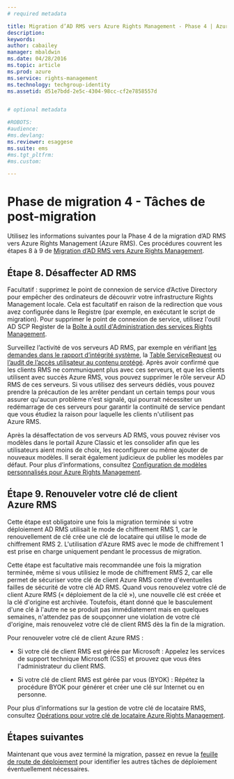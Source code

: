 ```yaml
---
# required metadata

title: Migration d’AD RMS vers Azure Rights Management - Phase 4 | Azure RMS
description:
keywords:
author: cabailey
manager: mbaldwin
ms.date: 04/28/2016
ms.topic: article
ms.prod: azure
ms.service: rights-management
ms.technology: techgroup-identity
ms.assetid: d51e7bdd-2e5c-4304-98cc-cf2e7858557d


# optional metadata

#ROBOTS:
#audience:
#ms.devlang:
ms.reviewer: esaggese
ms.suite: ems
#ms.tgt_pltfrm:
#ms.custom:

---
```


# Phase de migration 4 - Tâches de post-migration

Utilisez les informations suivantes pour la Phase 4 de la migration d’AD RMS vers Azure Rights Management (Azure RMS). Ces procédures couvrent les étapes 8 à 9 de [Migration d’AD RMS vers Azure Rights Management](migrate-from-ad-rms-to-azure-rms.md).


## Étape 8. Désaffecter AD RMS

Facultatif : supprimez le point de connexion de service d’Active Directory pour empêcher des ordinateurs de découvrir votre infrastructure Rights Management locale. Cela est facultatif en raison de la redirection que vous avez configurée dans le Registre (par exemple, en exécutant le script de migration). Pour supprimer le point de connexion de service, utilisez l'outil AD SCP Register de la [Boîte à outil d'Administration des services Rights Management](http://www.microsoft.com/download/details.aspx?id=1479).

Surveillez l’activité de vos serveurs AD RMS, par exemple en vérifiant [les demandes dans le rapport d’intégrité système](https://technet.microsoft.com/library/ee221012%28v=ws.10%29.aspx), la [Table ServiceRequest](http://technet.microsoft.com/library/dd772686%28v=ws.10%29.aspx) ou [l’audit de l’accès utilisateur au contenu protégé](http://social.technet.microsoft.com/wiki/contents/articles/3440.ad-rms-frequently-asked-questions-faq.aspx). Après avoir confirmé que les clients RMS ne communiquent plus avec ces serveurs, et que les clients utilisent avec succès Azure RMS, vous pouvez supprimer le rôle serveur AD RMS de ces serveurs. Si vous utilisez des serveurs dédiés, vous pouvez prendre la précaution de les arrêter pendant un certain temps pour vous assurer qu'aucun problème n'est signalé, qui pourrait nécessiter un redémarrage de ces serveurs pour garantir la continuité de service pendant que vous étudiez la raison pour laquelle les clients n'utilisent pas Azure RMS.

Après la désaffectation de vos serveurs AD RMS, vous pouvez réviser vos modèles dans le portail Azure Classic et les consolider afin que les utilisateurs aient moins de choix, les reconfigurer ou même ajouter de nouveaux modèles. Il serait également judicieux de publier les modèles par défaut. Pour plus d’informations, consultez [Configuration de modèles personnalisés pour Azure Rights Management](../deploy-use/configure-custom-templates.md).

## Étape 9. Renouveler votre clé de client Azure RMS
Cette étape est obligatoire une fois la migration terminée si votre déploiement AD RMS utilisait le mode de chiffrement RMS 1, car le renouvellement de clé crée une clé de locataire qui utilise le mode de chiffrement RMS 2. L'utilisation d'Azure RMS avec le mode de chiffrement 1 est prise en charge uniquement pendant le processus de migration.

Cette étape est facultative mais recommandée une fois la migration terminée, même si vous utilisiez le mode de chiffrement RMS 2, car elle permet de sécuriser votre clé de client Azure RMS contre d'éventuelles failles de sécurité de votre clé AD RMS. Quand vous renouvelez votre clé de client Azure RMS (« déploiement de la clé »), une nouvelle clé est créée et la clé d'origine est archivée. Toutefois, étant donné que le basculement d'une clé à l'autre ne se produit pas immédiatement mais en quelques semaines, n'attendez pas de soupçonner une violation de votre clé d'origine, mais renouvelez votre clé de client RMS dès la fin de la migration.

Pour renouveler votre clé de client Azure RMS :

-   Si votre clé de client RMS est gérée par Microsoft : Appelez les services de support technique Microsoft (CSS) et prouvez que vous êtes l'administrateur du client RMS.

-   Si votre clé de client RMS est gérée par vous (BYOK) : Répétez la procédure BYOK pour générer et créer une clé sur Internet ou en personne.

Pour plus d’informations sur la gestion de votre clé de locataire RMS, consultez [Opérations pour votre clé de locataire Azure Rights Management](../deploy-use/operations-tenant-key.md).

## Étapes suivantes

Maintenant que vous avez terminé la migration, passez en revue la [feuille de route de déploiement](deployment-roadmap.md) pour identifier les autres tâches de déploiement éventuellement nécessaires.



<!--HONumber=Apr16_HO3-->


